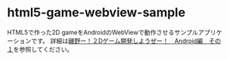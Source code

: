 html5-game-webview-sample
=========================

HTML5で作った2D gameをAndroidのWebViewで動作させるサンプルアプリケーションです。
詳細は<a href='http://my-clip-devdiary.blogspot.jp/2013/03/dhtml5.html'>磯野ー！２Dゲーム開発しようぜー！　Android編　その１</a>を参照してください。

